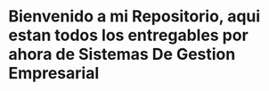 # Bienvenido a mi Repositorio, aqui estan todos los entregables por ahora de Sistemas De Gestion Empresarial
